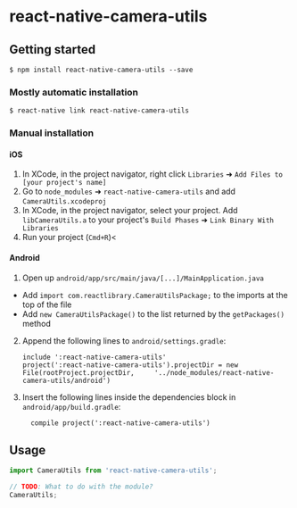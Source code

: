 # react-native-camera-utils

## Getting started

`$ npm install react-native-camera-utils --save`

### Mostly automatic installation

`$ react-native link react-native-camera-utils`

### Manual installation


#### iOS

1. In XCode, in the project navigator, right click `Libraries` ➜ `Add Files to [your project's name]`
2. Go to `node_modules` ➜ `react-native-camera-utils` and add `CameraUtils.xcodeproj`
3. In XCode, in the project navigator, select your project. Add `libCameraUtils.a` to your project's `Build Phases` ➜ `Link Binary With Libraries`
4. Run your project (`Cmd+R`)<

#### Android

1. Open up `android/app/src/main/java/[...]/MainApplication.java`
  - Add `import com.reactlibrary.CameraUtilsPackage;` to the imports at the top of the file
  - Add `new CameraUtilsPackage()` to the list returned by the `getPackages()` method
2. Append the following lines to `android/settings.gradle`:
  	```
  	include ':react-native-camera-utils'
  	project(':react-native-camera-utils').projectDir = new File(rootProject.projectDir, 	'../node_modules/react-native-camera-utils/android')
  	```
3. Insert the following lines inside the dependencies block in `android/app/build.gradle`:
  	```
      compile project(':react-native-camera-utils')
  	```


## Usage
```javascript
import CameraUtils from 'react-native-camera-utils';

// TODO: What to do with the module?
CameraUtils;
```
